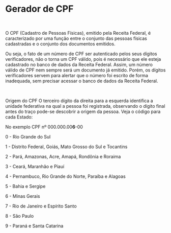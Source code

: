 # Gerador de CPF

<br>

O CPF (Cadastro de Pessoas Físicas), emitido pela Receita Federal, é caracterizado por uma função entre o conjunto das pessoas físicas cadastradas e o conjunto dos documentos emitidos.


Ou seja, o fato de um número de CPF ser autenticado pelos seus dígitos verificadores, não o torna um CPF válido, pois é necessário que ele esteja cadastrado no banco de dados da Receita Federal. Assim, um número válido de CPF nem sempre será um documento já emitido. Porém, os dígitos verificadores servem para alertar que o número foi escrito de forma inadequada, sem precisar acessar o banco de dados da Receita Federal.

<br>

Origem do CPF
O terceiro dígito da direita para a esquerda identifica a unidade federativa na qual a pessoa foi registrada, observando o dígito final antes do traço pode-se descobrir a origem da pessoa. Veja o código para cada Estado:


No exemplo CPF nº 000.000.00<b>6</b>-00

0 - Rio Grande do Sul

1 - Distrito Federal, Goiás, Mato Grosso do Sul e Tocantins

2 - Pará, Amazonas, Acre, Amapá, Rondônia e Roraima

3 - Ceará, Maranhão e Piauí

4 - Pernambuco, Rio Grande do Norte, Paraíba e Alagoas

5 - Bahia e Sergipe

6 - Minas Gerais

7 - Rio de Janeiro e Espírito Santo

8 - São Paulo

9 - Paraná e Santa Catarina
